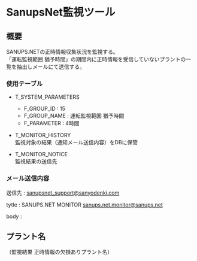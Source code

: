 ﻿# SanupsNet監視ツール

## 概要

SANUPS.NETの正時情報収集状況を監視する。  
「運転監視範囲 猶予時間」の期間内に正時情報を受信していないプラントの一覧を抽出しメールにて送信する。

### 使用テーブル

- T_SYSTEM_PARAMETERS  
  - F_GROUP_ID : 15  
  - F_GROUP_NAME : 運転監視範囲 猶予時間  
  - F_PARAMETER : 4時間  

- T_MONITOR_HISTORY  
  監視対象の結果（通知メール送信内容）をDBに保管  

- T_MONITOR_NOTICE  
  監視結果の送信先  

### メール送信内容

送信先 : 
sanupsnet_support@sanyodenki.com

tytle :
SANUPS.NET MONITOR <sanups.net.monitor@sanups.net>

body : 

プラント名
--------------------
（監視結果 正時情報の欠損ありプラント名）
